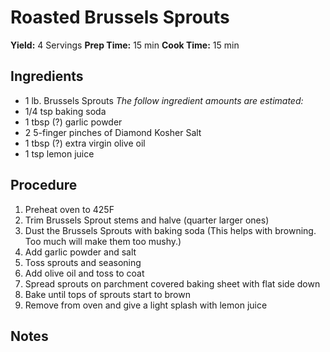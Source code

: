 # Roasted Brussels Sprouts
**Yield:** 4 Servings
**Prep Time:** 15 min
**Cook Time:** 15 min

## Ingredients
- 1 lb. Brussels Sprouts
_The follow ingredient amounts are estimated:_
- 1/4 tsp baking soda
- 1 tbsp (?) garlic powder
- 2 5-finger pinches of Diamond Kosher Salt
- 1 tbsp (?) extra virgin olive oil
- 1 tsp lemon juice

## Procedure
1. Preheat oven to 425F
2. Trim Brussels Sprout stems and halve (quarter larger ones)
3. Dust the Brussels Sprouts with baking soda
     (This helps with browning.  Too much will make them too mushy.)
5. Add garlic powder and salt
6. Toss sprouts and seasoning
7. Add olive oil and toss to coat
8. Spread sprouts on parchment covered baking sheet with flat side down
9. Bake until tops of sprouts start to brown
10. Remove from oven and give a light splash with lemon juice

## Notes
